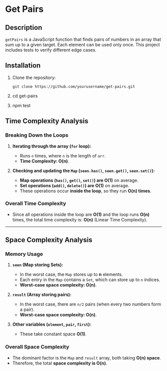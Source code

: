 # Get Pairs

## Description

`getPairs` is a JavaScript function that finds pairs of numbers in an array that sum up to a given target. Each element can be used only once. This project includes tests to verify different edge cases.

## Installation

1. Clone the repository:
   ```
   git clone https://github.com/yourusername/get-pairs.git
   ```

2. cd get-pairs

3. npm test

## **Time Complexity Analysis**

### **Breaking Down the Loops**

1. **Iterating through the array (`for` loop):**
   - Runs `n` times, where `n` is the length of `arr`.
   - **Time Complexity: O(n)**.

2. **Checking and updating the `Map` (`seen.has()`, `seen.get()`, `seen.set()`):**
   - **Map operations (`has()`, `get()`, `set()`) are O(1)** on average.
   - **Set operations (`add()`, `delete()`) are O(1)** on average.
   - These operations occur **inside the loop**, so they run **O(n) times**.

### **Overall Time Complexity**
- Since all operations inside the loop are **O(1)** and the loop runs **O(n)** times, the total time complexity is:
  **O(n)** (Linear Time Complexity).

---

## **Space Complexity Analysis**

### **Memory Usage**
1. **`seen` (Map storing Sets):**
   - In the worst case, the `Map` stores up to **n** elements.
   - Each entry in the `Map` contains a `Set`, which can store up to `n` indices.
   - **Worst-case space complexity: O(n)**.

2. **`result` (Array storing pairs):**
   - In the worst case, there are `n/2` pairs (when every two numbers form a pair).
   - **Worst-case space complexity: O(n)**.

3. **Other variables (`element`, `pair`, `first`):**
   - These take constant space **O(1)**.

### **Overall Space Complexity**
- The dominant factor is the `Map` and `result` array, both taking **O(n) space**.
- Therefore, the total **space complexity is O(n)**.
